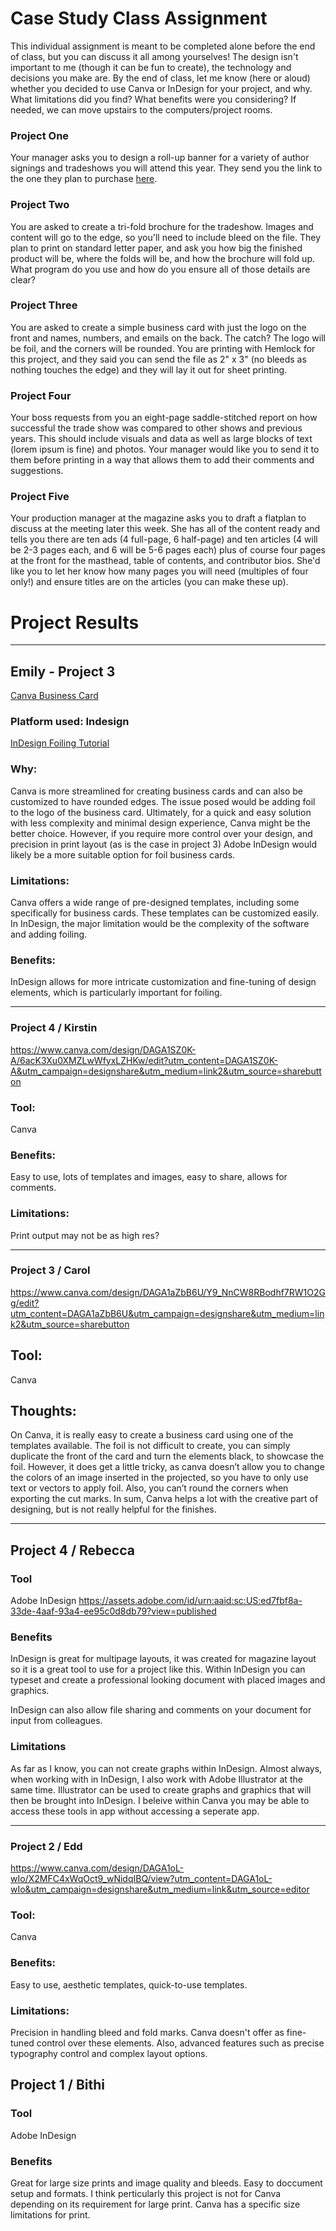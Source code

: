 # Case Study Class Assignment
This individual assignment is meant to be completed alone before the end of class, but you can discuss it all among yourselves! The design isn't important to me (though it can be fun to create), the technology and decisions you make are. By the end of class, let me know (here or aloud) whether you decided to use Canva or InDesign for your project, and why. What limitations did you find? What benefits were you considering? If needed, we can move upstairs to the computers/project rooms. 
 

### Project One
Your manager asks you to design a roll-up banner for a variety of author signings and tradeshows you will attend this year. They send you the link to the one they plan to purchase [here](https://thunderboltsign.com/product/premium-roll-up-banner/). 

### Project Two
You are asked to create a tri-fold brochure for the tradeshow. Images and content will go to the edge, so you'll need to include bleed on the file. They plan to print on standard letter paper, and ask you how big the finished product will be, where the folds will be, and how the brochure will fold up. What program do you use and how do you ensure all of those details are clear? 

### Project Three
You are asked to create a simple business card with just the logo on the front and names, numbers, and emails on the back. The catch? The logo will be foil, and the corners will be rounded. You are printing with Hemlock for this project, and they said you can send the file as 2" x 3" (no bleeds as nothing touches the edge) and they will lay it out for sheet printing. 

### Project Four
Your boss requests from you an eight-page saddle-stitched report on how successful the trade show was compared to other shows and previous years. This should include visuals and data as well as large blocks of text (lorem ipsum is fine) and photos. Your manager would like you to send it to them before printing in a way that allows them to add their comments and suggestions. 

### Project Five
Your production manager at the magazine asks you to draft a flatplan to discuss at the meeting later this week. She has all of the content ready and tells you there are ten ads (4 full-page, 6 half-page) and ten articles (4 will be 2-3 pages each, and 6 will be 5-6 pages each) plus of course four pages at the front for the masthead, table of contents, and contributor bios. She'd like you to let her know how many pages you will need (multiples of four only!) and ensure titles are on the articles (you can make these up). 



# Project Results
--- 
## Emily - Project 3 

[Canva Business Card](https://www.canva.com/design/DAEp8PYHdrc/CKsFdSS2sphA11tGDSaJxw/edit?utm_content=DAEp8PYHdrc&utm_campaign=designshare&utm_medium=link2&utm_source=sharebutton)
### Platform used: Indesign 
[InDesign Foiling Tutorial](https://www.youtube.com/watch?v=KdFQubd6nt8)
### Why: 
Canva is more streamlined for creating business cards and can also be customized to have rounded edges. The issue posed would be adding foil to the logo of the business card. Ultimately, for a quick and easy solution with less complexity and minimal design experience, Canva might be the better choice. However, if you require more control over your design, and precision in print layout (as is the case in project 3) Adobe InDesign would likely be a more suitable option for foil business cards.

### Limitations: 
Canva offers a wide range of pre-designed templates, including some specifically for business cards. These templates can be customized easily. In InDesign, the major limitation would be the complexity of the software and adding foiling. 

### Benefits: 
InDesign allows for more intricate customization and fine-tuning of design elements, which is particularly important for foiling. 

----

### Project 4 / Kirstin

https://www.canva.com/design/DAGA1SZ0K-A/6acK3Xu0XMZLwWfyxLZHKw/edit?utm_content=DAGA1SZ0K-A&utm_campaign=designshare&utm_medium=link2&utm_source=sharebutton

### Tool: 
Canva

### Benefits: 
Easy to use, lots of templates and images, easy to share, allows for comments.

### Limitations: 
Print output may not be as high res?

-----

### Project 3 / Carol
https://www.canva.com/design/DAGA1aZbB6U/Y9_NnCW8RBodhf7RW1O2Gg/edit?utm_content=DAGA1aZbB6U&utm_campaign=designshare&utm_medium=link2&utm_source=sharebutton
## Tool:
Canva
## Thoughts:
On Canva, it is really easy to create a business card using one of the templates available. The foil is not difficult to create, you can simply duplicate the front of the card and turn the elements black, to showcase the foil. However, it does get a little tricky, as canva doesn’t allow you to change the colors of an image inserted in the projected, so you have to only use text or vectors to apply foil. Also, you can’t round the corners when exporting the cut marks. In sum, Canva helps a lot with the creative part of designing, but is not really helpful for the finishes. 

-----

## Project 4 / Rebecca

### Tool
Adobe InDesign
https://assets.adobe.com/id/urn:aaid:sc:US:ed7fbf8a-33de-4aaf-93a4-ee95c0d8db79?view=published

### Benefits
InDesign is great for multipage layouts, it was created for magazine layout so it is a great tool to use for a project like this. Within InDesign you can typeset and create a professional looking document with placed images and graphics. 

InDesign can also allow file sharing and comments on your document for input from colleagues. 

### Limitations
As far as I know, you can not create graphs within InDesign. Almost always, when working with in InDesign, I also work with Adobe Illustrator at the same time. Illustrator can be used to create graphs and graphics that will then be brought into InDesign. I beleive within Canva you may be able to access these tools in app without accessing a seperate app. 

-----

### Project 2 / Edd
https://www.canva.com/design/DAGA1oL-wIo/X2MFC4xWqOct9_wNidqIBQ/view?utm_content=DAGA1oL-wIo&utm_campaign=designshare&utm_medium=link&utm_source=editor

### Tool:
Canva

### Benefits:
Easy to use, aesthetic templates, quick-to-use templates.

### Limitations:
Precision in handling bleed and fold marks. Canva doesn't offer as fine-tuned control over these elements. Also, advanced features such as precise typography control and complex layout options.

## Project 1 / Bithi

### Tool
Adobe InDesign

### Benefits
Great for large size prints and image quality and bleeds. Easy to doccument setup and formats.
I think perticularly this project is not for Canva depending on its requirement for large print. Canva has a specific size limitations for print.
